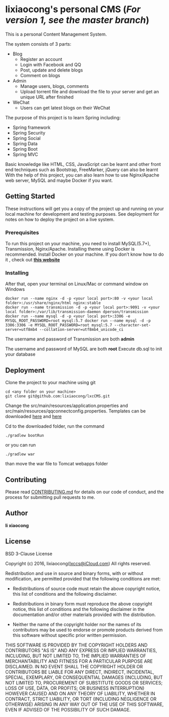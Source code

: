 # lixiaocong's personal CMS (***For version 1, see the master branch***)

This is a personal Content Management System.

The system consists of 3 parts:
+ Blog
    - Register an account
    - Login with Facebook and QQ
    - Post, update and delete blogs
    - Comment on blogs
+ Admin
    - Manage users, blogs, comments
    - Upload torrent file and download the file to your server and get an unique URL after finished
+ WeChat
    - Users can get latest blogs on their WeChat

The purpose of this project is to learn Spring including:
- Spring framework
- Spring Security
- Spring Social
- Spring Data
- Spring Boot
- Spring MVC

Basic knowledge like HTML, CSS, JavaScript can be learnt and other front end techniques such as Bootstrap, FreeMarker, jQuery can also be learnt
With the help of this project, you can also learn how to use Nginx/Apache web server, MySQL and maybe Docker if you want.

## Getting Started

These instructions will get you a copy of the project up and running on your local machine for development and testing purposes. See deployment for notes on how to deploy the project on a live system.

### Prerequisites

To run this project on your machine, you need to install MySQL(5.7+), Transmission, Nginx/Apache. Installing theme using Docker is recommended. Install Docker on your machine. If you don’t know how to do it , check out **[this website]( https://www.docker.com/)**

### Installing
After that, open your terminal on Linux/Mac or command window on Windows
```
docker run --name nginx -d -p <your local port>:80 -v <your local folder>:/usr/share/nginx/html nginx:stable
docker run --name transmission -d -p <your local port>:9091 -v <your local folder>:/var/lib/transmission-daemon dperson/transmission
docker run --name mysql -d -p <your local port>:3306 -e MYSQL_ROOT_PASSWORD=root mysql:5.7 docker run --name mysql -d -p 3306:3306 -e MYSQL_ROOT_PASSWORD=root mysql:5.7 --character-set-server=utf8mb4 --collation-server=utf8mb4_unicode_ci
```
The username and password of Transmission are both **admin**

The username and password of MySQL are both **root**
Execute db.sql to init your database

## Deployment

Clone the project to your machine using git
```
cd <any folder on your machine>
git clone git@github.com:lixiaocong/lxcCMS.git
```

Change the src/main/resources/application.properties and src/main/resources/qqconnectconfig.properties. Templates can be downloaded [here]( http://www.lixiaocong.com:9401/application.properties) and [here]( http://www.lixiaocong.com:9401/qqconnectconfig.properties)

Cd to the downloaded folder, run the command
```
./gradlew bootRun
```
or you can run
```
./gradlew war
```
than move the war file to Tomcat webapps folder


## Contributing

Please read [CONTRIBUTING.md](https://gist.github.com/PurpleBooth/b24679402957c63ec426) for details on our code of conduct, and the process for submitting pull requests to me.

## Author

**li xiaocong**

## License

BSD 3-Clause License

Copyright (c) 2016, lixiaocong(lxccs@iCloud.com)
All rights reserved.

Redistribution and use in source and binary forms, with or without
modification, are permitted provided that the following conditions are met:

* Redistributions of source code must retain the above copyright notice, this
  list of conditions and the following disclaimer.

* Redistributions in binary form must reproduce the above copyright notice,
  this list of conditions and the following disclaimer in the documentation
  and/or other materials provided with the distribution.

* Neither the name of the copyright holder nor the names of its
  contributors may be used to endorse or promote products derived from
  this software without specific prior written permission.

THIS SOFTWARE IS PROVIDED BY THE COPYRIGHT HOLDERS AND CONTRIBUTORS "AS IS"
AND ANY EXPRESS OR IMPLIED WARRANTIES, INCLUDING, BUT NOT LIMITED TO, THE
IMPLIED WARRANTIES OF MERCHANTABILITY AND FITNESS FOR A PARTICULAR PURPOSE ARE
DISCLAIMED. IN NO EVENT SHALL THE COPYRIGHT HOLDER OR CONTRIBUTORS BE LIABLE
FOR ANY DIRECT, INDIRECT, INCIDENTAL, SPECIAL, EXEMPLARY, OR CONSEQUENTIAL
DAMAGES (INCLUDING, BUT NOT LIMITED TO, PROCUREMENT OF SUBSTITUTE GOODS OR
SERVICES; LOSS OF USE, DATA, OR PROFITS; OR BUSINESS INTERRUPTION) HOWEVER
CAUSED AND ON ANY THEORY OF LIABILITY, WHETHER IN CONTRACT, STRICT LIABILITY,
OR TORT (INCLUDING NEGLIGENCE OR OTHERWISE) ARISING IN ANY WAY OUT OF THE USE
OF THIS SOFTWARE, EVEN IF ADVISED OF THE POSSIBILITY OF SUCH DAMAGE.
